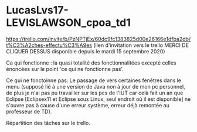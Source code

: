 # LucasLvs17-LEVISLAWSON_cpoa_td1

https://trello.com/invite/b/PzNPTjEx/60dc9fc1383825d00e26166e1dfba2db/t%C3%A2ches-effectu%C3%A9es (lien d'invitation vers le trello MERCI DE CLIQUER DESSUS disponible depuis le mardi 15 septembre 2020)

Ca qui fonctionne : la quasi totalité des fonctionnalitées excepté celles énoncées sur le point 'ce qui ne fonctionne pas'.

Ce qui ne fonctoinne pas: Le passage de vers certaines fenêtres dans le menu (supposé lié à une version de Java non à jour de mon pc personnel, de plus je n'ai pas pu travailler sur les pcs de l'IUT car celà fait un an que Eclipse [Eclipsex11 et Eclipse sous Linux, seul endroit où il est disponible] ne s'ouvre pas à cause d'une erreur système, erreur déjà remontée au professeur de TD).

Répartition des tâches sur le trello.
